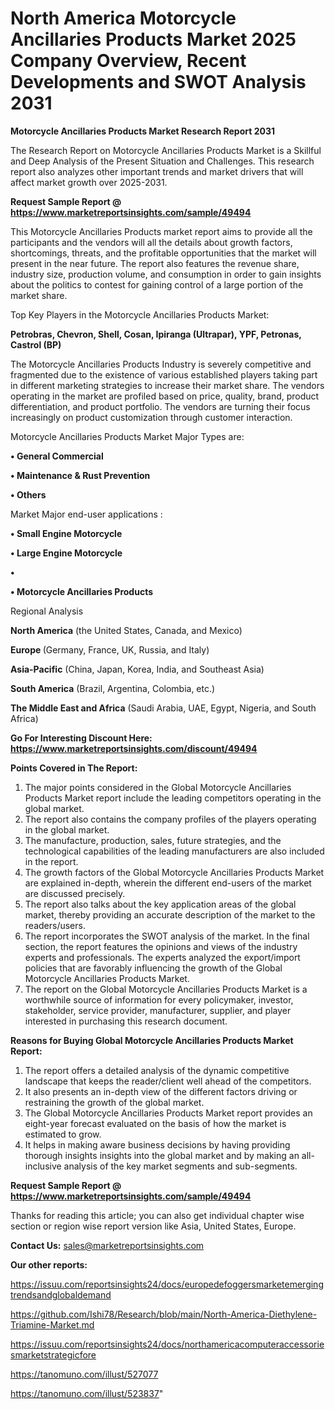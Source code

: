 # North America Motorcycle Ancillaries Products Market 2025 Company Overview, Recent Developments and SWOT Analysis 2031

<strong>Motorcycle Ancillaries Products Market Research Report 2031</strong>

The Research Report on Motorcycle Ancillaries Products Market is a Skillful and Deep Analysis of the Present Situation and Challenges. This research report also analyzes other important trends and market drivers that will affect market growth over 2025-2031.

<strong>Request Sample Report @ <a href=https://www.marketreportsinsights.com/sample/49494>https://www.marketreportsinsights.com/sample/49494</a></strong>

This Motorcycle Ancillaries Products market report aims to provide all the participants and the vendors will all the details about growth factors, shortcomings, threats, and the profitable opportunities that the market will present in the near future. The report also features the revenue share, industry size, production volume, and consumption in order to gain insights about the politics to contest for gaining control of a large portion of the market share.

Top Key Players in the Motorcycle Ancillaries Products Market:

<strong>Petrobras, Chevron, Shell, Cosan, Ipiranga (Ultrapar), YPF, Petronas, Castrol (BP)</strong>

The Motorcycle Ancillaries Products Industry is severely competitive and fragmented due to the existence of various established players taking part in different marketing strategies to increase their market share. The vendors operating in the market are profiled based on price, quality, brand, product differentiation, and product portfolio. The vendors are turning their focus increasingly on product customization through customer interaction.

Motorcycle Ancillaries Products Market Major Types are:

<strong>•  General Commercial

•  Maintenance & Rust Prevention

•  Others</strong>

Market Major end-user applications :

<strong>•  Small Engine Motorcycle

•  Large Engine Motorcycle

•  

•  Motorcycle Ancillaries Products</strong>

Regional Analysis

</u><strong><b>North America</b></strong> (the United States, Canada, and Mexico)

<strong><b>Europe </b></strong>(Germany, France, UK, Russia, and Italy)

<strong><b>Asia-Pacific</b></strong> (China, Japan, Korea, India, and Southeast Asia)

<strong><b>South America</b></strong> (Brazil, Argentina, Colombia, etc.)

<strong><b>The Middle East and Africa</b></strong> (Saudi Arabia, UAE, Egypt, Nigeria, and South Africa)

<strong>Go For Interesting Discount Here: <a href=https://www.marketreportsinsights.com/discount/49494>https://www.marketreportsinsights.com/discount/49494</a></strong>

<strong>Points Covered in The Report:</strong>
<ol>
  <li>The major points considered in the Global Motorcycle Ancillaries Products Market report include the leading competitors operating in the global market.</li>
  <li>The report also contains the company profiles of the players operating in the global market.</li>
  <li>The manufacture, production, sales, future strategies, and the technological capabilities of the leading manufacturers are also included in the report.</li>
  <li>The growth factors of the Global Motorcycle Ancillaries Products Market are explained in-depth, wherein the different end-users of the market are discussed precisely.</li>
  <li>The report also talks about the key application areas of the global market, thereby providing an accurate description of the market to the readers/users.</li>
  <li>The report incorporates the SWOT analysis of the market. In the final section, the report features the opinions and views of the industry experts and professionals. The experts analyzed the export/import policies that are favorably influencing the growth of the Global Motorcycle Ancillaries Products Market.</li>
  <li>The report on the Global Motorcycle Ancillaries Products Market is a worthwhile source of information for every policymaker, investor, stakeholder, service provider, manufacturer, supplier, and player interested in purchasing this research document.</li>
</ol>
<strong>Reasons for Buying Global Motorcycle Ancillaries Products Market Report:</strong>

<ol>
  <li>The report offers a detailed analysis of the dynamic competitive landscape that keeps the reader/client well ahead of the competitors.</li>
  <li>It also presents an in-depth view of the different factors driving or restraining the growth of the global market.</li>
  <li>The Global Motorcycle Ancillaries Products Market report provides an eight-year forecast evaluated on the basis of how the market is estimated to grow.</li>
  <li>It helps in making aware business decisions by having providing thorough insights insights into the global market and by making an all-inclusive analysis of the key market segments and sub-segments.</li>
</ol>
<strong>Request Sample Report @ <a href=https://www.marketreportsinsights.com/sample/49494>https://www.marketreportsinsights.com/sample/49494</a></strong>


Thanks for reading this article; you can also get individual chapter wise section or region wise report version like Asia, United States, Europe.

<strong>Contact Us:</strong>
sales@marketreportsinsights.com

<strong>Our other reports:</strong>

<a href=https://issuu.com/reportsinsights24/docs/europedefoggersmarketemergingtrendsandglobaldemand>https://issuu.com/reportsinsights24/docs/europedefoggersmarketemergingtrendsandglobaldemand</a>

<a href=https://github.com/Ishi78/Research/blob/main/North-America-Diethylene-Triamine-Market.md>https://github.com/Ishi78/Research/blob/main/North-America-Diethylene-Triamine-Market.md</a>

<a href=https://issuu.com/reportsinsights24/docs/northamericacomputeraccessoriesmarketstrategicfore>https://issuu.com/reportsinsights24/docs/northamericacomputeraccessoriesmarketstrategicfore</a>

<a href=https://tanomuno.com/illust/527077>https://tanomuno.com/illust/527077</a>

<a href=https://tanomuno.com/illust/523837>https://tanomuno.com/illust/523837</a>"
